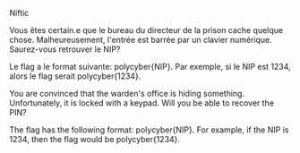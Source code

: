 Niftic

Vous êtes certain.e que le bureau du directeur de la prison cache quelque chose. Malheureusement, l'entrée est barrée par un clavier numérique. Saurez-vous retrouver le NIP?

Le flag a le format suivante: polycyber{NIP}. Par exemple, si le NIP est 1234, alors le flag serait polycyber{1234}.

You are convinced that the warden's office is hiding something. Unfortunately, it is locked with a keypad. Will you be able to recover the PIN?

The flag has the following format: polycyber{NIP}. For example, if the NIP is 1234, then the flag would be polycyber{1234}.
